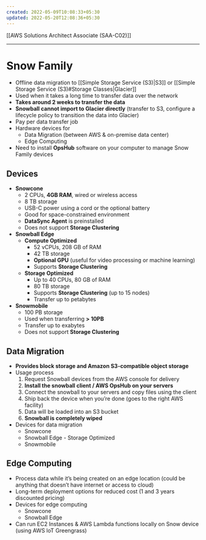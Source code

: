 ```yaml
---
created: 2022-05-09T10:08:33+05:30
updated: 2022-05-20T12:08:36+05:30
---
```

[[AWS Solutions Architect Associate (SAA-C02)]]

---
# Snow Family
- Offline data migration to [[Simple Storage Service (S3)|S3]] or [[Simple Storage Service (S3)#Storage Classes|Glacier]]
- Used when it takes a long time to transfer data over the network
- **Takes around 2 weeks to transfer the data**
- **Snowball cannot import to Glacier directly** (transfer to S3, configure a lifecycle policy to transition the data into Glacier)
- Pay per data transfer job
- Hardware devices for
	- Data Migration (between AWS & on-premise data center)
	- Edge Computing
- Need to install **OpsHub** software on your computer to manage Snow Family devices

## Devices
- **Snowcone**
	- 2 CPUs, **4GB RAM**, wired or wireless access
	- 8 TB storage
	- USB-C power using a cord or the optional battery
	- Good for space-constrained environment
	- **DataSync Agent** is preinstalled
	- Does not support **Storage Clustering**
-   **Snowball Edge**
	-  **Compute Optimized**
		-   52 vCPUs, 208 GB of RAM
		-   42 TB storage
		-   **Optional GPU** (useful for video processing or machine learning)
		- Supports **Storage Clustering**
	-   **Storage Optimized**
		- Up to 40 CPUs, 80 GB of RAM
		- 80 TB storage
		- Supports **Storage Clustering** (up to 15 nodes)
		- Transfer up to petabytes
- **Snowmobile**
	- 100 PB storage
	- Used when transferring **> 10PB**
	- Transfer up to exabytes
	- Does not support **Storage Clustering**


## Data Migration
- **Provides block storage and Amazon S3-compatible object storage**
- Usage process
	1.  Request Snowball devices from the AWS console for delivery
	2.  **Install the snowball client / AWS OpsHub on your servers**
	3.  Connect the snowball to your servers and copy files using the client
	4.  Ship back the device when you’re done (goes to the right AWS facility)
	5.  Data will be loaded into an S3 bucket
	6.  **Snowball is completely wiped**
- Devices for data migration
	- Snowcone
	- Snowball Edge - Storage Optimized
	- Snowmobile

## Edge Computing
- Process data while it’s being created on an edge location (could be anything that doesn’t have internet or access to cloud)
- Long-term deployment options for reduced cost (1 and 3 years discounted pricing)
- Devices for edge computing
	- Snowcone
	- Snowball Edge
- Can run EC2 Instances & AWS Lambda functions locally on Snow device (using AWS loT Greengrass)